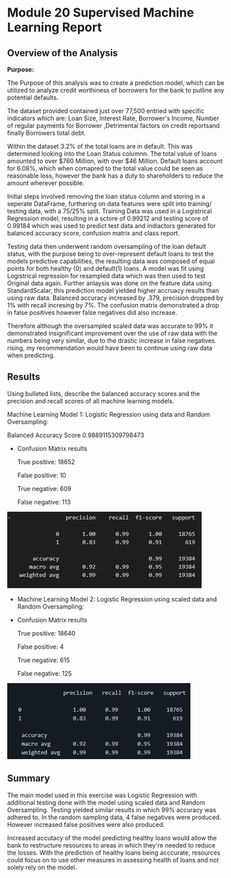 # Module 20 Supervised Machine Learning Report


## Overview of the Analysis

**Purpose:**

The Purpose of this analysis was to create a prediction model, which can be utilized to analyze credit worthiness of borrowers for the bank to putline any potential defaults.

The dataset provided contained just over 77,500 entried with specific indicators which are: Loan Size, Interest Rate,  Borrower's Income,  Number of regular payments for Borrower ,Detrimental factors on credit reportsand finally Borrowers total debt.

Within the dataset 3.2% of the total loans are in default. This was determined looking into the Loan Status columnn. The total value of loans amounted to over $760 Million, with over $46 Million. Default loans account for 6.08%, which when comapred to the total value could be seen as reasonable loss, however the bank has a duty to shareholders to reduce the amount wherever possible.

Initial steps involved removing the loan status column and storing in a seperate DataFrame, furthering on data features were split into training/ testing data, with a 75/25% split. Training Data was used in a Logistrical Regression model, resulting in a sctore of 0.99212 and testing score of 0.99184 which was used to predict test data and indiactors generated for balanced accuracy score, confusion matrix and class report.

Testing data then underwent random oversampling of the loan default status, with the purpose being to over-represent default loans to test the models predictive capabilities, the resulting data was composed of equal points for both healthy (0) and default(1) loans. A model was fit using Logistrical regression for resampled data which was then used to test Original data again. Further anlaysis was done on the feature data using StandardScalar, this prediction model yielded higher accruacy results than using raw data. Balanced accuracy increased by .379, precision dropped by 1% with recall incresing by 7%. The confusion matrix demonstrated a drop in false positives however false negatives did also increase. 

Therefore although the oversampled scaled data was accurate to 99% it demonstrated insignificant improvement over the use of raw data with the numbers being very similar, due to the drastic increase in false negatives rising, my recommendation would have been to continue using raw data when predicting.

## Results

Using bulleted lists, describe the balanced accuracy scores and the precision and recall scores of all machine learning models.

Machine Learning Model 1: Logistic Regression using data and Random Oversampling:

  Balanced Accuracy Score 0.9889115309798473
* Confusion Matrix results 
  
  True positive:  18652 
  
  False positive: 10
  
  True negative:  609
 
  False negative: 113

![Alt text](Images/img2.png)

* Machine Learning Model 2: Logistic Regression using scaled data and Random Oversampling:
* Confusion Matrix results 
  
  True positive:  18640
  
  False positive: 4
  
  True negative:  615
 
  False negative: 125

![Alt text](Images/img3.png)

## Summary

The main model used in this exercise was Logistic Regression with additional testing done with the model using scaled data and Random Oversampling. Testing yielded similar results in which 99% accuracy was adhered to. In the random sampling data, 4 false negatives were produced. However increased false positives were also produced. 

Increased accutacy of the model predicting healthy loans would allow the bank to restructure resources to areas in which they're needed to reduce the losses. With the prediction of healthy loans being acccurate, resources could focus on to use other measures in assessing health of loans and not solely rely on the model.

